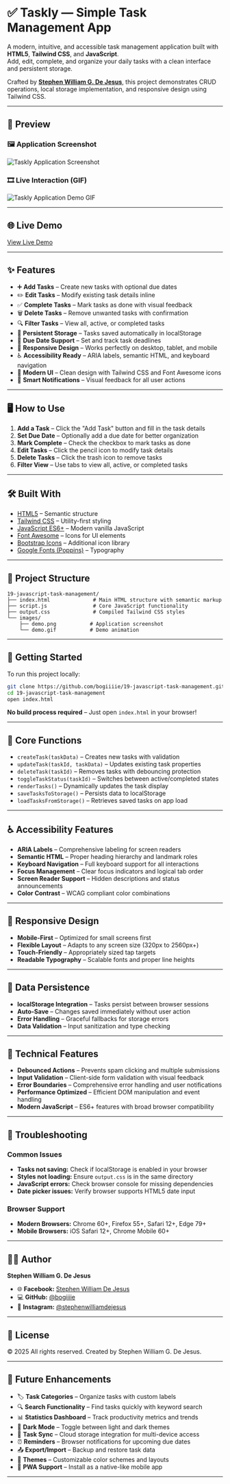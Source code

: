 # ✅ Taskly — Simple Task Management App

A modern, intuitive, and accessible task management application built with **HTML5**, **Tailwind CSS**, and **JavaScript**.  
Add, edit, complete, and organize your daily tasks with a clean interface and persistent storage.

Crafted by **[Stephen William G. De Jesus](https://www.facebook.com/stephenwilliam.dejesus.5/)**, this project demonstrates CRUD operations, local storage implementation, and responsive design using Tailwind CSS.

---

## 📸 Preview  

### 🖼️ Application Screenshot  
![Taskly Application Screenshot](images/demo.png)

### 🎞️ Live Interaction (GIF)  
![Taskly Application Demo GIF](images/demo.gif)

---

## 🌐 Live Demo  
[View Live Demo](#) <!-- Replace # with your live link if available -->

---

## ✨ Features

- ➕ **Add Tasks** – Create new tasks with optional due dates
- ✏️ **Edit Tasks** – Modify existing task details inline
- ✅ **Complete Tasks** – Mark tasks as done with visual feedback
- 🗑️ **Delete Tasks** – Remove unwanted tasks with confirmation
- 🔍 **Filter Tasks** – View all, active, or completed tasks
- 💾 **Persistent Storage** – Tasks saved automatically in localStorage
- 📅 **Due Date Support** – Set and track task deadlines
- 📱 **Responsive Design** – Works perfectly on desktop, tablet, and mobile
- ♿ **Accessibility Ready** – ARIA labels, semantic HTML, and keyboard navigation
- 🎨 **Modern UI** – Clean design with Tailwind CSS and Font Awesome icons
- 🔔 **Smart Notifications** – Visual feedback for all user actions

---

## 🖥️ How to Use

1. **Add a Task** – Click the "Add Task" button and fill in the task details
2. **Set Due Date** – Optionally add a due date for better organization
3. **Mark Complete** – Check the checkbox to mark tasks as done
4. **Edit Tasks** – Click the pencil icon to modify task details
5. **Delete Tasks** – Click the trash icon to remove tasks
6. **Filter View** – Use tabs to view all, active, or completed tasks

---

## 🛠️ Built With

- [HTML5](https://developer.mozilla.org/en-US/docs/Web/Guide/HTML/HTML5) – Semantic structure
- [Tailwind CSS](https://tailwindcss.com/) – Utility-first styling
- [JavaScript ES6+](https://developer.mozilla.org/en-US/docs/Web/JavaScript) – Modern vanilla JavaScript
- [Font Awesome](https://fontawesome.com/) – Icons for UI elements
- [Bootstrap Icons](https://icons.getbootstrap.com/) – Additional icon library
- [Google Fonts (Poppins)](https://fonts.google.com/specimen/Poppins) – Typography

---

## 📁 Project Structure

```
19-javascript-task-management/
├── index.html              # Main HTML structure with semantic markup
├── script.js               # Core JavaScript functionality
├── output.css              # Compiled Tailwind CSS styles
└── images/
    ├── demo.png           # Application screenshot
    └── demo.gif           # Demo animation
```

---

## 🚀 Getting Started

To run this project locally:

```bash
git clone https://github.com/bogiiiie/19-javascript-task-management.git
cd 19-javascript-task-management
open index.html
```

**No build process required** – Just open `index.html` in your browser!

---

## 🎯 Core Functions

- `createTask(taskData)` – Creates new tasks with validation
- `updateTask(taskId, taskData)` – Updates existing task properties
- `deleteTask(taskId)` – Removes tasks with debouncing protection
- `toggleTaskStatus(taskId)` – Switches between active/completed states
- `renderTasks()` – Dynamically updates the task display
- `saveTasksToStorage()` – Persists data to localStorage
- `loadTasksFromStorage()` – Retrieves saved tasks on app load

---

## ♿ Accessibility Features

- **ARIA Labels** – Comprehensive labeling for screen readers
- **Semantic HTML** – Proper heading hierarchy and landmark roles
- **Keyboard Navigation** – Full keyboard support for all interactions
- **Focus Management** – Clear focus indicators and logical tab order
- **Screen Reader Support** – Hidden descriptions and status announcements
- **Color Contrast** – WCAG compliant color combinations

---

## 📱 Responsive Design

- **Mobile-First** – Optimized for small screens first
- **Flexible Layout** – Adapts to any screen size (320px to 2560px+)
- **Touch-Friendly** – Appropriately sized tap targets
- **Readable Typography** – Scalable fonts and proper line heights

---

## 💾 Data Persistence

- **localStorage Integration** – Tasks persist between browser sessions
- **Auto-Save** – Changes saved immediately without user action
- **Error Handling** – Graceful fallbacks for storage errors
- **Data Validation** – Input sanitization and type checking

---

## 🔧 Technical Features

- **Debounced Actions** – Prevents spam clicking and multiple submissions
- **Input Validation** – Client-side form validation with visual feedback
- **Error Boundaries** – Comprehensive error handling and user notifications
- **Performance Optimized** – Efficient DOM manipulation and event handling
- **Modern JavaScript** – ES6+ features with broad browser compatibility

---

## 🔧 Troubleshooting

### Common Issues

- **Tasks not saving:** Check if localStorage is enabled in your browser
- **Styles not loading:** Ensure `output.css` is in the same directory
- **JavaScript errors:** Check browser console for missing dependencies
- **Date picker issues:** Verify browser supports HTML5 date input

### Browser Support

- **Modern Browsers:** Chrome 60+, Firefox 55+, Safari 12+, Edge 79+
- **Mobile Browsers:** iOS Safari 12+, Chrome Mobile 60+

---

## 👨‍💻 Author

**Stephen William G. De Jesus**

- 🌐 **Facebook:** [Stephen William De Jesus](https://www.facebook.com/stephenwilliam.dejesus.5/)
- 💻 **GitHub:** [@bogiiiie](https://github.com/bogiiiie)
- 📸 **Instagram:** [@stephenwilliamdejesus](https://www.instagram.com/stephenwilliamdejesus/)

---

## 📄 License

© 2025 All rights reserved. Created by Stephen William G. De Jesus.

---

## 🚀 Future Enhancements

- 🏷️ **Task Categories** – Organize tasks with custom labels
- 🔍 **Search Functionality** – Find tasks quickly with keyword search  
- 📊 **Statistics Dashboard** – Track productivity metrics and trends
- 🌙 **Dark Mode** – Toggle between light and dark themes
- 🔄 **Task Sync** – Cloud storage integration for multi-device access
- ⏰ **Reminders** – Browser notifications for upcoming due dates
- 📤 **Export/Import** – Backup and restore task data
- 🎨 **Themes** – Customizable color schemes and layouts
- 📱 **PWA Support** – Install as a native-like mobile app

---
